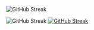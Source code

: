 

![GitHub Streak](https://github-readme-stats.vercel.app/api/top-langs?username=makrotos&show_icons=true&locale=en&layout=compact&theme=tokyonight&card_width=800)  

![GitHub Streak](https://github-readme-stats.vercel.app/api?username=makrotos&card_width=400&card_height=300&show_icons=true&theme=tokyonight) [![GitHub Streak](https://streak-stats.demolab.com?user=MaKrotos&theme=tokyonight&exclude_days=Tue&card_width=400)](https://git.io/streak-stats)
<!--
**MaKrotos/MaKrotos** is a ✨ _special_ ✨ repository because its `README.md` (this file) appears on your GitHub profile.

Here are some ideas to get you started:

- 🔭 I’m currently working on ...
- 🌱 I’m currently learning ...
- 👯 I’m looking to collaborate on ...
- 🤔 I’m looking for help with ...
- 💬 Ask me about ...
- 📫 How to reach me: ...
- 😄 Pronouns: ...
- ⚡ Fun fact: ...
-->

